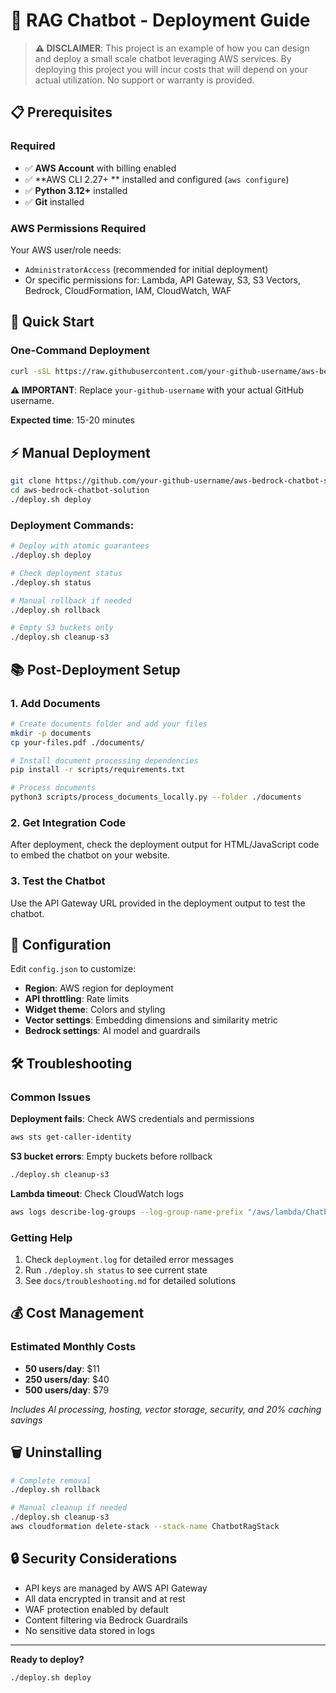 # 🚀 RAG Chatbot - Deployment Guide

> **⚠️ DISCLAIMER**: This project is an example of how you can design and deploy a small scale chatbot leveraging AWS services. By deploying this project you will incur costs that will depend on your actual utilization. No support or warranty is provided.

## 📋 Prerequisites

### Required
- ✅ **AWS Account** with billing enabled
- ✅ **AWS CLI 2.27+ ** installed and configured (`aws configure`)
- ✅ **Python 3.12+** installed
- ✅ **Git** installed

### AWS Permissions Required
Your AWS user/role needs:
- `AdministratorAccess` (recommended for initial deployment)
- Or specific permissions for: Lambda, API Gateway, S3, S3 Vectors, Bedrock, CloudFormation, IAM, CloudWatch, WAF

## 🚀 Quick Start

### One-Command Deployment

```bash
curl -sSL https://raw.githubusercontent.com/your-github-username/aws-bedrock-chatbot-solution/main/install.sh | bash
```

**⚠️ IMPORTANT**: Replace `your-github-username` with your actual GitHub username.

**Expected time**: 15-20 minutes

## ⚡ Manual Deployment

```bash
git clone https://github.com/your-github-username/aws-bedrock-chatbot-solution.git
cd aws-bedrock-chatbot-solution
./deploy.sh deploy
```

### Deployment Commands:
```bash
# Deploy with atomic guarantees
./deploy.sh deploy

# Check deployment status
./deploy.sh status

# Manual rollback if needed
./deploy.sh rollback

# Empty S3 buckets only
./deploy.sh cleanup-s3
```

## 📚 Post-Deployment Setup

### 1. Add Documents
```bash
# Create documents folder and add your files
mkdir -p documents
cp your-files.pdf ./documents/

# Install document processing dependencies
pip install -r scripts/requirements.txt

# Process documents
python3 scripts/process_documents_locally.py --folder ./documents
```

### 2. Get Integration Code
After deployment, check the deployment output for HTML/JavaScript code to embed the chatbot on your website.

### 3. Test the Chatbot
Use the API Gateway URL provided in the deployment output to test the chatbot.

## 🔧 Configuration

Edit `config.json` to customize:
- **Region**: AWS region for deployment
- **API throttling**: Rate limits
- **Widget theme**: Colors and styling
- **Vector settings**: Embedding dimensions and similarity metric
- **Bedrock settings**: AI model and guardrails

## 🛠️ Troubleshooting

### Common Issues

**Deployment fails**: Check AWS credentials and permissions
```bash
aws sts get-caller-identity
```

**S3 bucket errors**: Empty buckets before rollback
```bash
./deploy.sh cleanup-s3
```

**Lambda timeout**: Check CloudWatch logs
```bash
aws logs describe-log-groups --log-group-name-prefix "/aws/lambda/ChatbotRag"
```

### Getting Help
1. Check `deployment.log` for detailed error messages
2. Run `./deploy.sh status` to see current state
3. See `docs/troubleshooting.md` for detailed solutions

## 💰 Cost Management

### Estimated Monthly Costs
- **50 users/day**: $11
- **250 users/day**: $40
- **500 users/day**: $79

*Includes AI processing, hosting, vector storage, security, and 20% caching savings*

## 🗑️ Uninstalling

```bash
# Complete removal
./deploy.sh rollback

# Manual cleanup if needed
./deploy.sh cleanup-s3
aws cloudformation delete-stack --stack-name ChatbotRagStack
```

## 🔒 Security Considerations

- API keys are managed by AWS API Gateway
- All data encrypted in transit and at rest
- WAF protection enabled by default
- Content filtering via Bedrock Guardrails
- No sensitive data stored in logs

---

**Ready to deploy?**
```bash
./deploy.sh deploy
```
